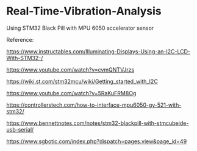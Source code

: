 # Real-Time-Vibration-Analysis
Using STM32 Black Pill with MPU 6050 accelerator sensor


Reference:

https://www.instructables.com/Illuminating-Displays-Using-an-I2C-LCD-With-STM32-/

https://www.youtube.com/watch?v=cvmQNTVJrzs

https://wiki.st.com/stm32mcu/wiki/Getting_started_with_I2C

https://www.youtube.com/watch?v=5RaKuFRM8Og

https://controllerstech.com/how-to-interface-mpu6050-gy-521-with-stm32/

https://www.bennettnotes.com/notes/stm32-blackpill-with-stmcubeide-usb-serial/

https://www.sgbotic.com/index.php?dispatch=pages.view&page_id=49


